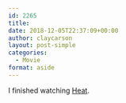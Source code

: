 ```yaml
---
id: 2265
title: 
date: 2018-12-05T22:37:09+00:00
author: claycarson
layout: post-simple
categories: 
  - Movie
format: aside
---
```

I finished watching [Heat](https://m.imdb.com/title/tt0113277/?ref=m_nv_sr_1).